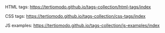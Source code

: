 HTML tags: https://tertiomodo.github.io/tags-collection/html-tags/index

CSS tags: https://tertiomodo.github.io/tags-collection/css-tags/index

JS examples: https://tertiomodo.github.io/tags-collection/js-examples/index
